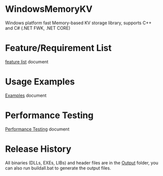 # WindowsMemoryKV
Windows platform fast Memory-based KV storage library, supports C++ and  C# (.NET FWK, .NET  CORE)

# Feature/Requirement List
[feature list](https://github.com/chenleshan536/WindowsMemoryKV/blob/main/doc/feature%20list.md) document

# Usage Examples
[Examples](https://github.com/chenleshan536/WindowsMemoryKV/blob/main/doc/Examples.md) document

# Performance Testing
[Performance Testing](https://github.com/chenleshan536/WindowsMemoryKV/blob/main/doc/performance%20testing.md) document

# Release History
All binaries (DLLs, EXEs, LIBs) and header files are in the [Output](https://github.com/chenleshan536/WindowsMemoryKV/tree/main/Output) folder, you can also run buildall.bat to generate the output files.
